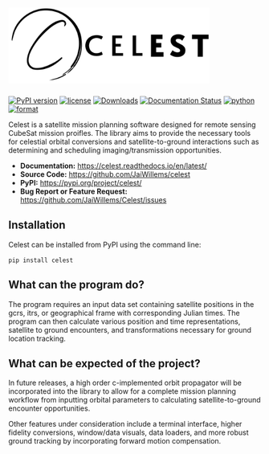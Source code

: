 # <a href="https://celest.readthedocs.io/en/latest/"><img alt="Celest" src="/branding/logo/celest_logo_transparent_wide.png" height="150"></a>

[![PyPI version](https://badge.fury.io/py/celest.svg)](https://badge.fury.io/py/celest) [![license](https://img.shields.io/pypi/l/celest)](https://img.shields.io/pypi/l/celest) [![Downloads](https://static.pepy.tech/personalized-badge/celest?period=total&units=international_system&left_color=grey&right_color=brightgreen&left_text=downloads)](https://pepy.tech/project/celest) [![Documentation Status](https://readthedocs.org/projects/celest/badge/?version=latest)](https://celest.readthedocs.io/en/latest/?badge=latest) [![python](https://img.shields.io/pypi/pyversions/celest)](https://img.shields.io/pypi/pyversions/celest) [![format](https://img.shields.io/pypi/wheel/celest)](https://img.shields.io/pypi/wheel/celest)

Celest is a satellite mission planning software designed for remote sensing CubeSat mission proifles. The library aims to provide the necessary tools for celestial orbital conversions and satellite-to-ground interactions such as determining and scheduling imaging/transmission opportunities.

* **Documentation:** https://celest.readthedocs.io/en/latest/
* **Source Code:** https://github.com/JaiWillems/celest
* **PyPI:** https://pypi.org/project/celest/
* **Bug Report or Feature Request:** https://github.com/JaiWillems/Celest/issues

## Installation

Celest can be installed from PyPI using the command line:

```terminal
pip install celest
```

## What can the program do?

The program requires an input data set containing satellite positions in the gcrs, itrs, or geographical frame with corresponding Julian times. The program can then calculate various position and time representations, satellite to ground encounters, and transformations necessary for ground location tracking.

## What can be expected of the project?

In future releases, a high order c-implemented orbit propagator will be incorporated into the library to allow for a complete mission planning workflow from inputting orbital parameters to calculating satellite-to-ground encounter opportunities.

Other features under consideration include a terminal interface, higher fidelity conversions, window/data visuals, data loaders, and more robust ground tracking by incorporating forward motion compensation.
